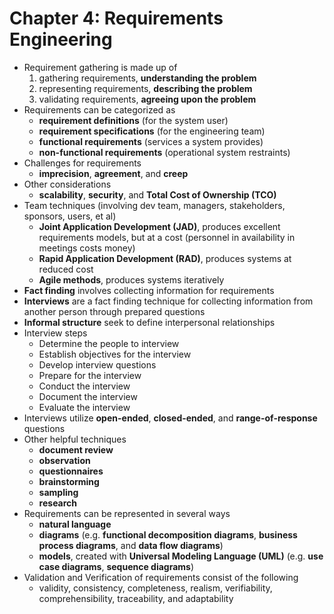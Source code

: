 # Chapter 4: Requirements Engineering

- Requirement gathering is made up of
  1. gathering requirements, **understanding the problem**
  2. representing requirements, **describing the problem**
  3. validating requirements, **agreeing upon the problem**
- Requirements can be categorized as
  - **requirement definitions** (for the system user)
  - **requirement specifications** (for the engineering team)
  - **functional requirements** (services a system provides)
  - **non-functional requirements** (operational system restraints)
- Challenges for requirements
  - **imprecision**, **agreement**, and **creep**
- Other considerations
  - **scalability**, **security**, and **Total Cost of Ownership (TCO)**
- Team techniques (involving dev team, managers, stakeholders, sponsors, users, et al)
  - **Joint Application Development (JAD)**, produces excellent requirements models, but at a cost (personnel in availability in meetings costs money)
  - **Rapid Application Development (RAD)**, produces systems at reduced cost
  - **Agile methods**, produces systems iteratively
- **Fact finding** involves collecting information for requirements
- **Interviews** are a fact finding technique for collecting information from another person through prepared questions
- **Informal structure** seek to define interpersonal relationships
- Interview steps
  - Determine the people to interview
  - Establish objectives for the interview
  - Develop interview questions
  - Prepare for the interview
  - Conduct the interview
  - Document the interview
  - Evaluate the interview
- Interviews utilize **open-ended**, **closed-ended**, and **range-of-response** questions
- Other helpful techniques
  - **document review**
  - **observation**
  - **questionnaires**
  - **brainstorming**
  - **sampling**
  - **research**
- Requirements can be represented in several ways
  - **natural language**
  - **diagrams** (e.g. **functional decomposition diagrams**, **business process diagrams**, and **data flow diagrams**)
  - **models**, created with **Universal Modeling Language (UML)** (e.g. **use case diagrams**, **sequence diagrams**)
- Validation and Verification of requirements consist of the following
  - validity, consistency, completeness, realism, verifiability, comprehensibility, traceability, and adaptability

